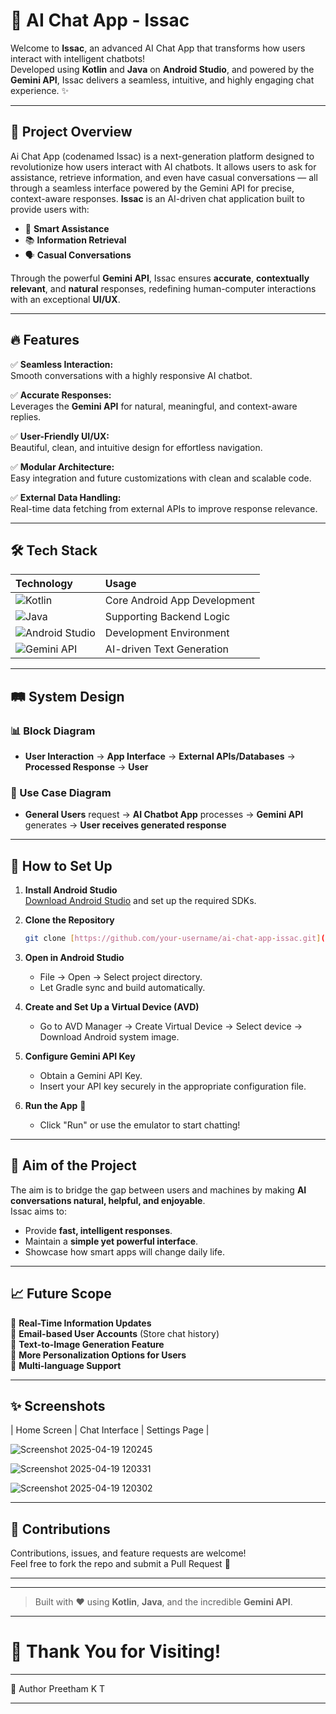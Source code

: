 
# 🚀 AI Chat App - Issac

Welcome to **Issac**, an advanced AI Chat App that transforms how users interact with intelligent chatbots!  
Developed using **Kotlin** and **Java** on **Android Studio**, and powered by the **Gemini API**, Issac delivers a seamless, intuitive, and highly engaging chat experience. ✨

---

## 📱 Project Overview
Ai Chat App (codenamed Issac) is a next-generation platform designed to revolutionize how users interact with AI chatbots.
It allows users to ask for assistance, retrieve information, and even have casual conversations — all through a seamless interface powered by the Gemini API for precise, context-aware responses.
**Issac** is an AI-driven chat application built to provide users with:

- 🧠 **Smart Assistance**
- 📚 **Information Retrieval**
- 🗣️ **Casual Conversations**

Through the powerful **Gemini API**, Issac ensures **accurate**, **contextually relevant**, and **natural** responses, redefining human-computer interactions with an exceptional **UI/UX**.

---

## 🔥 Features

✅ **Seamless Interaction:**  
Smooth conversations with a highly responsive AI chatbot.

✅ **Accurate Responses:**  
Leverages the **Gemini API** for natural, meaningful, and context-aware replies.

✅ **User-Friendly UI/UX:**  
Beautiful, clean, and intuitive design for effortless navigation.

✅ **Modular Architecture:**  
Easy integration and future customizations with clean and scalable code.

✅ **External Data Handling:**  
Real-time data fetching from external APIs to improve response relevance.


---

## 🛠️ Tech Stack

| Technology | Usage |
| :--- | :--- |
| ![Kotlin](https://img.shields.io/badge/Kotlin-0095D5?style=for-the-badge&logo=kotlin&logoColor=white) | Core Android App Development |
| ![Java](https://img.shields.io/badge/Java-ED8B00?style=for-the-badge&logo=openjdk&logoColor=white) | Supporting Backend Logic |
| ![Android Studio](https://img.shields.io/badge/Android%20Studio-3DDC84?style=for-the-badge&logo=android-studio&logoColor=white) | Development Environment |
| ![Gemini API](https://img.shields.io/badge/Gemini%20API-4285F4?style=for-the-badge&logo=google&logoColor=white) | AI-driven Text Generation |

---

## 🛤️ System Design

### 📊 Block Diagram

- **User Interaction** → **App Interface** → **External APIs/Databases** → **Processed Response** → **User**

### 🧩 Use Case Diagram

- **General Users** request → **AI Chatbot App** processes → **Gemini API** generates → **User receives generated response**

---

## 🚀 How to Set Up

1. **Install Android Studio**  
   [Download Android Studio](https://developer.android.com/studio) and set up the required SDKs.

2. **Clone the Repository**

   ```bash
   git clone [https://github.com/your-username/ai-chat-app-issac.git](https://github.com/preethamkt46/Ai-Chat-App)
   ```

3. **Open in Android Studio**  
   - File → Open → Select project directory.
   - Let Gradle sync and build automatically.

4. **Create and Set Up a Virtual Device (AVD)**  
   - Go to AVD Manager → Create Virtual Device → Select device → Download Android system image.

5. **Configure Gemini API Key**  
   - Obtain a Gemini API Key.
   - Insert your API key securely in the appropriate configuration file.

6. **Run the App** 🚀  
   - Click "Run" or use the emulator to start chatting!

---

## 🎯 Aim of the Project

The aim is to bridge the gap between users and machines by making **AI conversations natural, helpful, and enjoyable**.  
Issac aims to:

- Provide **fast, intelligent responses**.
- Maintain a **simple yet powerful interface**.
- Showcase how smart apps will change daily life.

---

## 📈 Future Scope

🌟 **Real-Time Information Updates**  
🌟 **Email-based User Accounts** (Store chat history)  
🌟 **Text-to-Image Generation Feature**  
🌟 **More Personalization Options for Users**  
🌟 **Multi-language Support**

---

## ✨ Screenshots

| Home Screen | Chat Interface | Settings Page |

![Screenshot 2025-04-19 120245](https://github.com/user-attachments/assets/6e69fc91-d024-4954-a71f-3a02cf494b3b)

![Screenshot 2025-04-19 120331](https://github.com/user-attachments/assets/ecdb7d1d-e589-486a-a2cc-731b2bc1a3ea)

![Screenshot 2025-04-19 120302](https://github.com/user-attachments/assets/e93e4d48-09eb-451d-8cae-fe5c945335e9)

---

## 🤝 Contributions

Contributions, issues, and feature requests are welcome!  
Feel free to fork the repo and submit a Pull Request 🚀

---

---

> Built with ❤️ using **Kotlin**, **Java**, and the incredible **Gemini API**.

---

# 🌟 Thank You for Visiting!

---
👤 Author
Preetham K T

---
  
